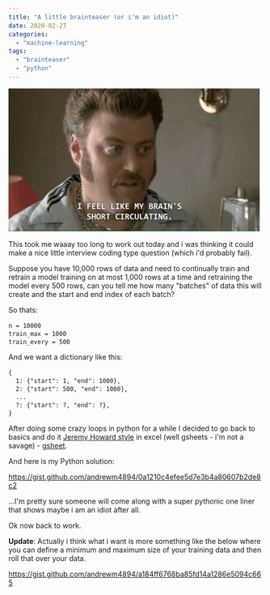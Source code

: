 ```yaml
---
title: "A little brainteaser (or i'm an idiot)"
date: 2020-02-27
categories: 
  - "machine-learning"
tags: 
  - "brainteaser"
  - "python"
---
```


![](/assets/images/2020-02-27-a-little-brainteaser-or-im-an-idiot/ricky.gif)

This took me waaay too long to work out today and i was thinking it could make a nice little interview coding type question (which i'd probably fail).

Suppose you have 10,000 rows of data and need to continually train and retrain a model training on at most 1,000 rows at a time and retraining the model every 500 rows, can you tell me how many "batches" of data this will create and the start and end index of each batch?

So thats:

```
n = 10000
train_max = 1000
train_every = 500
```

And we want a dictionary like this:

```
{
  1: {"start": 1, "end": 1000},
  2: {"start": 500, "end": 1000}, 
  ...
  ?: {"start": ?, "end": ?},
}
```

After doing some crazy loops in python for a while I decided to go back to basics and do it [Jeremy Howard style](https://twitter.com/jeremyphoward/status/1129548020066820096) in excel (well gsheets - i'm not a savage) - [gsheet](https://docs.google.com/spreadsheets/d/1ggpRczKPmPGFiCFgnvb35CPDN21l7NuY53Blkm92Rg8/edit#gid=0).

And here is my Python solution:

https://gist.github.com/andrewm4894/0a1210c4efee5d7e3b4a80607b2de8c2

...I'm pretty sure someone will come along with a super pythonic one liner that shows maybe i am an idiot after all.

Ok now back to work.

**Update**: Actually i think what i want is more something like the below where you can define a minimum and maximum size of your training data and then roll that over your data.

https://gist.github.com/andrewm4894/a184ff6768ba85fd14a1286e5094c665

